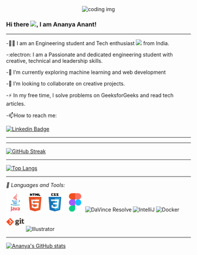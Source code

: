 


<div align="center">
  <img src="https://media.giphy.com/media/dWesBcTLavkZuG35MI/giphy.gif" width="600" height="300" alt="coding img"/>
</div>

### Hi there <img src="https://media.giphy.com/media/hvRJCLFzcasrR4ia7z/giphy.gif" width="30px"/>, I am Ananya Anant!

***

-:woman_technologist: I am an Engineering student and Tech enthusiast <img src="https://media.giphy.com/media/WUlplcMpOCEmTGBtBW/giphy.gif" width="30"> from India.

-:electron: I am a Passionate and dedicated engineering student with creative, technical and leadership skills.

-:door: I’m currently exploring machine learning and web development

-:space_invader: I’m looking to collaborate on creative projects.

-:zap: In my free time, I solve problems on GeeksforGeeks and read tech articles.

-:mailbox:How to reach me: 

[![Linkedin Badge](https://img.shields.io/badge/-Ananya_Anant-blue?style=flat&logo=Linkedin&logoColor=white)](https://www.linkedin.com/in/ananya-anant-173214194/)



***


***

 [![GitHub Streak](http://github-readme-streak-stats.herokuapp.com?user=ananyaanant1902&theme=dark&background=000000)](https://git.io/streak-stats)



***

[![Top Langs](https://github-readme-stats.vercel.app/api/top-langs/?username=ananyaanant1902&layout=compact&theme=vision-friendly-dark)](https://github.com/anuraghazra/github-readme-stats)

***

*🧰 Languages and Tools:*

<img src="https://github.com/devicons/devicon/blob/master/icons/java/java-original-wordmark.svg" height="50px" width="50px" alt="Java">  <img src="https://github.com/devicons/devicon/blob/master/icons/html5/html5-original-wordmark.svg" height="50px" width="50px" alt="HTML 5">  <img src="https://github.com/devicons/devicon/blob/master/icons/css3/css3-original-wordmark.svg" height="50px" width="50px" alt="CSS 3"> <img src="https://github.com/devicons/devicon/blob/master/icons/figma/figma-original.svg" height="50px" width="50px" alt="Figma"> <img src="https://upload.wikimedia.org/wikipedia/commons/thumb/9/90/DaVinci_Resolve_17_logo.svg/1200px-DaVinci_Resolve_17_logo.svg.png" height="50px" width="50px" alt="DaVince Resolve">  <img src="https://upload.wikimedia.org/wikipedia/commons/thumb/9/9c/IntelliJ_IDEA_Icon.svg/1200px-IntelliJ_IDEA_Icon.svg.png" height="50px" width="50px" alt="IntelliJ"> <img src="https://ms-azuretools.gallerycdn.vsassets.io/extensions/ms-azuretools/vscode-docker/1.16.1/1630589095217/Microsoft.VisualStudio.Services.Icons.Default" height="50px" width="50px" alt="Docker">  <img src="https://github.com/devicons/devicon/blob/master/icons/git/git-original-wordmark.svg" height="50px" width="50px" alt="Git"> <img src="https://img.icons8.com/color/48/000000/adobe-illustrator--v1.png" height="50px" width="50px" alt="Illustrator">

***

[![Ananya's GitHub stats](https://github-readme-stats.vercel.app/api?username=ananyaanant1902&show_icons=true&theme=radical&repo=github-readme-stats)](https://github.com/ananyaanant1902/github-readme-stats)
